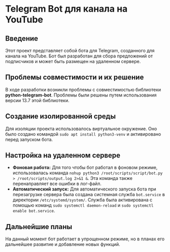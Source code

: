 <!DOCTYPE html>
<html>
<head>
  <title>Telegram Bot for YouTube Channel</title>
</head>
<body>

<h1>Telegram Bot для канала на YouTube</h1>

<h2>Введение</h2>
<p>
    Этот проект представляет собой бота для Telegram, созданного для канала на YouTube. 
    Бот был разработан для сбора предложений от подписчиков и может быть размещен на удаленном сервере.
</p>

<h2>Проблемы совместимости и их решение</h2>
<p>
    В ходе разработки возникли проблемы с совместимостью библиотеки <strong>python-telegram-bot</strong>.
    Проблемы были решены путем использования версии 13.7 этой библиотеки.
</p>

<h2>Создание изолированной среды</h2>
<p>
    Для изоляции проекта использовалось виртуальное окружение. Оно было создано командой <code>sudo apt install python3-venv</code> и активировано перед запуском бота.
</p>

<h2>Настройка на удаленном сервере</h2>
<ul>
  <li>
    <strong>Фоновая работа:</strong>
    Для того чтобы бот работал в фоновом режиме, использовалась команда
    <code>nohup python3 /root/scripts/script/bot.py > /root/scripts/output.log 2>&1 &</code>.
    Эта команда также перенаправляет все ошибки в лог-файл.
  </li>
  <li>
    <strong>Автоматический запуск:</strong>
    Для автоматического запуска бота при перезагрузке сервера была создана системная служба
    <code>bot.service</code> в директории <code>/etc/systemd/system/</code>.
    Служба была активирована с помощью команд <code>sudo systemctl daemon-reload</code> и <code>sudo systemctl enable bot.service</code>.
  </li>
</ul>

<h2>Дальнейшие планы</h2>
<p>
    На данный момент бот работает в упрощенном режиме, но в планах его дальнейшее развитие и добавление новых функций.
</p>

</body>
</html>
